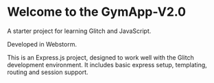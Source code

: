 Welcome to the GymApp-V2.0
================================

A starter project for learning Glitch and JavaScript.

Developed in Webstorm.

This is an Express.js project, designed to work well with the Glitch development environment. It includes basic express setup, templating, routing and session support.


